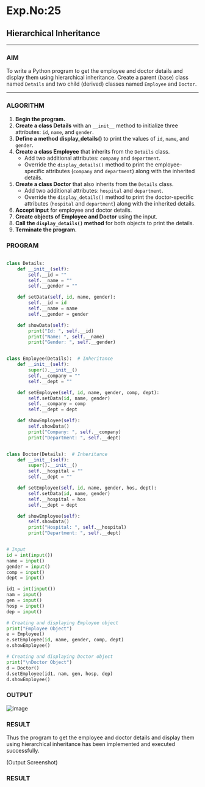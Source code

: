 # Exp.No:25  
## Hierarchical Inheritance

---

### AIM  
To write a Python program to get the employee and doctor details and display them using hierarchical inheritance. Create a parent (base) class named `Details` and two child (derived) classes named `Employee` and `Doctor`.

---

### ALGORITHM

1. **Begin the program.**
2. **Create a class Details** with an `__init__` method to initialize three attributes: `id`, `name`, and `gender`.
3. **Define a method display_details()** to print the values of `id`, `name`, and `gender`.
4. **Create a class Employee** that inherits from the `Details` class. 
   - Add two additional attributes: `company` and `department`.
   - Override the `display_details()` method to print the employee-specific attributes (`company` and `department`) along with the inherited details.
5. **Create a class Doctor** that also inherits from the `Details` class. 
   - Add two additional attributes: `hospital` and `department`.
   - Override the `display_details()` method to print the doctor-specific attributes (`hospital` and `department`) along with the inherited details.
6. **Accept input** for employee and doctor details.
7. **Create objects of Employee and Doctor** using the input.
8. **Call the `display_details()` method** for both objects to print the details.
9. **Terminate the program.**

### PROGRAM

```python

class Details:
    def __init__(self):
        self.__id = ""
        self.__name = ""
        self.__gender = ""

    def setData(self, id, name, gender):
        self.__id = id
        self.__name = name
        self.__gender = gender

    def showData(self):
        print("Id: ", self.__id)
        print("Name: ", self.__name)
        print("Gender: ", self.__gender)


class Employee(Details):  # Inheritance
    def __init__(self):
        super().__init__()
        self.__company = ""
        self.__dept = ""

    def setEmployee(self, id, name, gender, comp, dept):
        self.setData(id, name, gender)
        self.__company = comp
        self.__dept = dept

    def showEmployee(self):
        self.showData()
        print("Company: ", self.__company)
        print("Department: ", self.__dept)


class Doctor(Details):  # Inheritance
    def __init__(self):
        super().__init__()
        self.__hospital = ""
        self.__dept = ""

    def setEmployee(self, id, name, gender, hos, dept):
        self.setData(id, name, gender)
        self.__hospital = hos
        self.__dept = dept

    def showEmployee(self):
        self.showData()
        print("Hospital: ", self.__hospital)
        print("Department: ", self.__dept)


# Input
id = int(input())
name = input()
gender = input()
comp = input()
dept = input()

id1 = int(input())
nam = input()
gen = input()
hosp = input()
dep = input()

# Creating and displaying Employee object
print("Employee Object")
e = Employee()
e.setEmployee(id, name, gender, comp, dept)
e.showEmployee()

# Creating and displaying Doctor object
print("\nDoctor Object")
d = Doctor()
d.setEmployee(id1, nam, gen, hosp, dep)
d.showEmployee()

```

### OUTPUT  
![image](https://github.com/user-attachments/assets/45d0cbc2-1be3-487b-9205-eee868963420)


### RESULT
Thus the program to get the employee and doctor details and display them using hierarchical inheritance has been implemented and executed successfully.

(Output Screenshot)  


### RESULT

